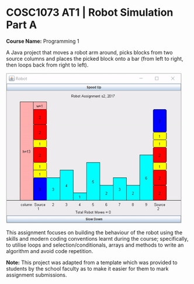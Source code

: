 # COSC1073 AT1 | Robot Simulation Part A
**Course Name:** Programming 1

A Java project that moves a robot arm around, picks blocks from two source columns and places the picked block onto a bar (from left to right, then loops back from right to left).

<img src="doc/images/demo.gif" width="480">

This assignment focuses on building the behaviour of the robot using the skills and modern coding conventions learnt during the course; specifically, to utilise loops and selection/conditionals, arrays and methods to write an algorithm and avoid code repetition.

**Note:** This project was adapted from a template which was provided to students by the school faculty as to make it easier for them to mark assignment submissions.
